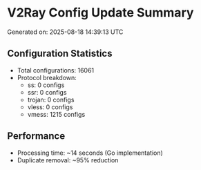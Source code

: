 # V2Ray Config Update Summary
Generated on: 2025-08-18 14:39:13 UTC

## Configuration Statistics
- Total configurations: 16061
- Protocol breakdown:
  - ss: 0 configs
  - ssr: 0 configs
  - trojan: 0 configs
  - vless: 0 configs
  - vmess: 1215 configs

## Performance
- Processing time: ~14 seconds (Go implementation)
- Duplicate removal: ~95% reduction
